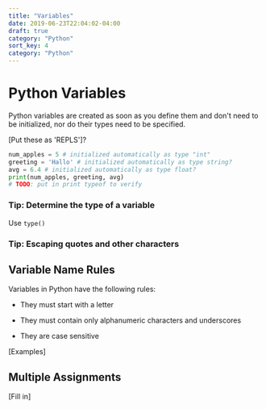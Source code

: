 ```yaml
---
title: "Variables"
date: 2019-06-23T22:04:02-04:00
draft: true
category: "Python"
sort_key: 4
category: "Python"
---
```


# Python Variables

Python variables are created as soon as you define them and don't need to be
initialized, nor do their types need to be specified.

[Put these as 'REPLS']?

```python
num_apples = 5 # initialized automatically as type "int"
greeting = 'Hallo' # initialized automatically as type string?
avg = 6.4 # initialized automatically as type float?
print(num_apples, greeting, avg)
# TODO: put in print typeof to verify
```

### Tip: Determine the type of a variable

Use `type()`

### Tip: Escaping quotes and other characters

## Variable Name Rules

Variables in Python have the following rules:

* They must start with a letter

* They must contain only alphanumeric characters and underscores

* They are case sensitive

[Examples]

## Multiple Assignments

[Fill in]
